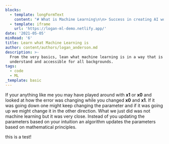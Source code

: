 ```yaml
---
blocks:
  - template: longFormText
    content: "# What is Machine Learning\n\n> Success in creating AI would be the biggest event in human history. Unfortunately, it might also be the last, unless we learn how to avoid the risks\n\n\\- [Stephen Hawking](https://www.hawking.org.uk/biography)\n\nMachine learning and artificial intelligence have had grown in popularity significantly over the past years. With this growth comes benefits and consequences. This article introduces the basic concepts of machine learning with intuitive visuals and little or no math/calculations. The goal is to give one a feel for how machine learning works. Understanding will play a key role in the future of machine learning as not having a good understanding of what is happening can have dire consequences.\n\n## Intuitive Understanding\n\nAt its core machine learning is an algorithm (or a set of instructions) for updating parameters. For example, If I had a function that looked like this.\n\n    def housePriceModel(x0,x1,squareFootage):\n    \treturn x0 + squareFootage*x1\n\nThe goal of this function is to guess the price of the house when given square footage and to do it as accurately as possible. It takes an **x0** and **x1** as parameters but we do not know what these parameters are. This is where machine learning comes to the rescue. Without machine learning, we would pick an **x0** and **x1** by trial and error. We could pick them and then look at how well these two parameters work on a set of data. I have coded up a demo below so you can play the role of machine learning and see how well you can make this model perform. The goal is to tweak and change **x0** and **x1** and try to make the error as small as possible (we will get into how this is calculated later). The data that is being used for this is a [subset of a housing dataset](https://www.kaggle.com/c/house-prices-advanced-regression-techniques). Go ahead, play the role of machine learning, tweak **x0** and **x1** in the form below and see how small you can make the error."
  - template: iframe
    url: 'https://logan-ml-demo.netlify.app/'
date: '2021-05-05'
minRead: '6'
title: Learn what Machine Learning is
author: content/authors/logan_anderson.md
description: >-
  From the very basics, lean what machine learning is in a way that is easy to
  understand and accessible for all backgrounds. 
tags:
  - code
  - ML
_template: basic
---
```


If your anything like me you may have played around with **x1** or **x0** and looked at how the error was changing while you changed **x0** and **x1**. If it was going down one might keep changing the parameter and if it was going up we might change it in the other direction. What we just did was not machine learning but it was very close. Instead of you updating the parameters based on your intuition an algorithm updates the parameters based on mathematical principles.

this is a test!

## 

## 

